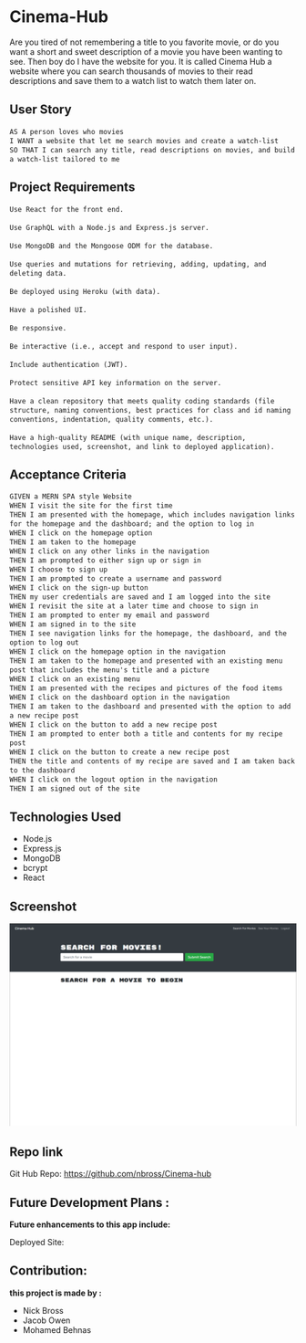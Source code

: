 # Cinema-Hub
Are you tired of not remembering a title to you favorite movie, or do you want a short and sweet description of a movie you have been wanting to see. Then boy do I have the website for you. It is called Cinema Hub a website where you can search thousands of movies to their read descriptions and save them to a watch list to watch them later on.
## User Story

```
AS A person loves who movies 
I WANT a website that let me search movies and create a watch-list
SO THAT I can search any title, read descriptions on movies, and build a watch-list tailored to me
```

## Project Requirements

```
Use React for the front end.

Use GraphQL with a Node.js and Express.js server.

Use MongoDB and the Mongoose ODM for the database.

Use queries and mutations for retrieving, adding, updating, and deleting data.

Be deployed using Heroku (with data).

Have a polished UI.

Be responsive.

Be interactive (i.e., accept and respond to user input).

Include authentication (JWT).

Protect sensitive API key information on the server.

Have a clean repository that meets quality coding standards (file structure, naming conventions, best practices for class and id naming conventions, indentation, quality comments, etc.).

Have a high-quality README (with unique name, description, technologies used, screenshot, and link to deployed application).
```

## Acceptance Criteria 
```
GIVEN a MERN SPA style Website
WHEN I visit the site for the first time
THEN I am presented with the homepage, which includes navigation links for the homepage and the dashboard; and the option to log in
WHEN I click on the homepage option
THEN I am taken to the homepage
WHEN I click on any other links in the navigation
THEN I am prompted to either sign up or sign in
WHEN I choose to sign up
THEN I am prompted to create a username and password
WHEN I click on the sign-up button
THEN my user credentials are saved and I am logged into the site
WHEN I revisit the site at a later time and choose to sign in
THEN I am prompted to enter my email and password
WHEN I am signed in to the site
THEN I see navigation links for the homepage, the dashboard, and the option to log out
WHEN I click on the homepage option in the navigation
THEN I am taken to the homepage and presented with an existing menu post that includes the menu's title and a picture
WHEN I click on an existing menu
THEN I am presented with the recipes and pictures of the food items
WHEN I click on the dashboard option in the navigation
THEN I am taken to the dashboard and presented with the option to add a new recipe post
WHEN I click on the button to add a new recipe post
THEN I am prompted to enter both a title and contents for my recipe post
WHEN I click on the button to create a new recipe post
THEN the title and contents of my recipe are saved and I am taken back to the dashboard
WHEN I click on the logout option in the navigation
THEN I am signed out of the site
```

## Technologies Used
* Node.js
* Express.js
* MongoDB
* bcrypt
* React


## Screenshot

![Cinema-Hub](/client/src/assets/img/2022-07-22.png)

## Repo link

Git Hub Repo: https://github.com/nbross/Cinema-hub

## Future Development Plans :
<b>Future enhancements to this app include:</b>


Deployed Site: 


## Contribution:
<b>this project is made by :</b>
- Nick Bross
- Jacob Owen
- Mohamed Behnas 
